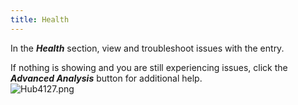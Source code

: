 ```yaml
---
title: Health
---
```

In the ***Health*** section, view and troubleshoot issues with the entry.  

If nothing is showing and you are still experiencing issues, click the ***Advanced Analysis*** button for additional help.  
![Hub4127.png](/img/en/hub/Hub4127.png) 

